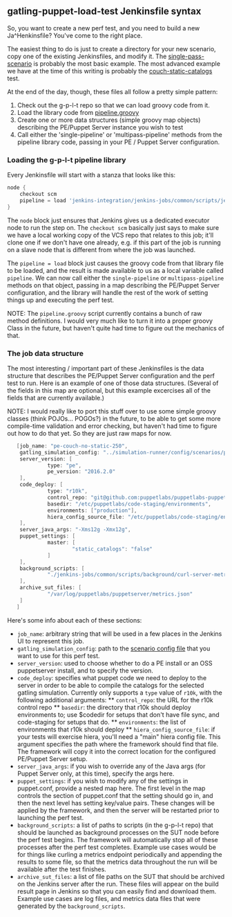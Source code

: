 ## gatling-puppet-load-test Jenkinsfile syntax

So, you want to create a new perf test, and you need to build a new Ja^Henkinsfile?  You've come to the right place.

The easiest thing to do is just to create a directory for your new scenario, copy one of the existing Jenkinsfiles,
and modify it.  The [single-pass-scenario](./scenarios/single-pass-scenario/Jenkinsfile) is probably the most basic example.
The most advanced example we have at the time of this writing is probably the [couch-static-catalogs](./couch-static-catalogs/Jenkinsfile)
test.

At the end of the day, though, these files all follow a pretty simple pattern:

1. Check out the g-p-l-t repo so that we can load groovy code from it.
2. Load the library code from [pipeline.groovy](./common/scripts/jenkins/pipeline.groovy)
3. Create one or more data structures (simple groovy map objects) describing the PE/Puppet Server instance you wish to
   test
4. Call either the 'single-pipeline' or 'multipass-pipeline' methods from the pipeline library code, passing in your
   PE / Puppet Server configuration.

### Loading the g-p-l-t pipeline library

Every Jenkinsfile will start with a stanza that looks like this:

```groovy
node {
    checkout scm
    pipeline = load 'jenkins-integration/jenkins-jobs/common/scripts/jenkins/pipeline.groovy'
}
```

The `node` block just ensures that Jenkins gives us a dedicated executor node to run the step on.  The `checkout scm`
basically just says to make sure we have a local working copy of the VCS repo that relates to this job; it'll clone one
if we don't have one already, e.g. if this part of the job is running on a slave node that is different from where the
job was launched.

The `pipeline = load` block just causes the groovy code from that library file to be loaded, and the result is made
available to us as a local variable called `pipeline`.  We can now call either the `single-pipeline` or `multipass-pipeline`
methods on that object, passing in a map describing the PE/Puppet Server configuration, and the library will handle
the rest of the work of setting things up and executing the perf test.

NOTE: The `pipeline.groovy` script currently contains a bunch of raw method definitions.  I would very much like to turn
it into a proper groovy Class in the future, but haven't quite had time to figure out the mechanics of that.

### The job data structure

The most interesting / important part of these Jenkinsfiles is the data structure that describes the PE/Puppet Server
configuration and the perf test to run.  Here is an example of one of those data structures.  (Several of the fields in
this map are optional, but this example excercises all of the fields that are currently available.)

NOTE: I would really like to port this stuff over to use some simple groovy classes (think POJOs... POGOs?) in the future,
to be able to get some more compile-time validation and error checking, but haven't had time to figure out how to do that
yet.  So they are just raw maps for now.

```groovy
   [job_name: "pe-couch-no-static-250",
    gatling_simulation_config: "../simulation-runner/config/scenarios/pe-couch-medium-no-static-catalogs-250-2-hours.json",
    server_version: [
             type: "pe",
             pe_version: "2016.2.0"
    ],
    code_deploy: [
             type: "r10k",
             control_repo: "git@github.com:puppetlabs/puppetlabs-puppetserver_perf_control.git",
             basedir: "/etc/puppetlabs/code-staging/environments",
             environments: ["production"],
             hiera_config_source_file: "/etc/puppetlabs/code-staging/environments/production/root_files/hiera.yaml"
    ],
    server_java_args: "-Xms12g -Xmx12g",
    puppet_settings: [
             master: [
                     "static_catalogs": "false"
             ]
    ],
    background_scripts: [
             "./jenkins-jobs/common/scripts/background/curl-server-metrics-loop.sh"
    ],
    archive_sut_files: [
             "/var/log/puppetlabs/puppetserver/metrics.json"
    ]
   ]
```

Here's some info about each of these sections:

* `job_name`: arbitrary string that will be used in a few places in the Jenkins UI to represent this job.
* `gatling_simulation_config`: path to the [scenario config file](../simulation-runner/config/scenarios) that you want to
  use for this perf test.
* `server_version`: used to choose whether to do a PE install or an OSS puppetserver install, and to specify the version.
* `code_deploy`: specifies what puppet code we need to deploy to the server in order to be able to compile the catalogs for
  the selected gatling simulation.  Currently only supports a `type` value of `r10k`, with the following additional arguments:
** `control_repo`: the URL for the r10k control repo
** `basedir`: the directory that r10k should deploy environments to; use $codedir for setups that don't have file sync,
   and code-staging for setups that do.
** `environments`: the list of environments that r10k should deploy
** `hiera_config_source_file`: if your tests will exercise hiera, you'll need a "main" hiera config file.  This argument
   specifies the path where the framework should find that file.  The framework will copy it into the correct location
   for the configured PE/Puppet Server setup.
* `server_java_args`: if you wish to override any of the Java args (for Puppet Server only, at this time), specify the
  args here.
* `puppet_settings`: if you wish to modify any of the settings in puppet.conf, provide a nested map here.  The first level
  in the map controls the section of puppet.conf that the setting should go in, and then the next level has setting key/value
  pairs.  These changes will be applied by the framework, and then the server will be restarted prior to launching the perf
  test.
* `background_scripts`: a list of paths to scripts (in the g-p-l-t repo) that should be launched as background processes
  on the SUT node before the perf test begins.  The framework will automatically stop all of these processes after the
  perf test completes.  Example use cases would be for things like curling a metrics endpoint periodically and appending
  the results to some file, so that the metrics data throughout the run will be available after the test finishes.
* `archive_sut_files`: a list of file paths on the SUT that should be archived on the Jenkins server after the run.  These
  files will appear on the build result page in Jenkins so that you can easily find and download them.  Example use cases
  are log files, and metrics data files that were generated by the `background_scripts`.


